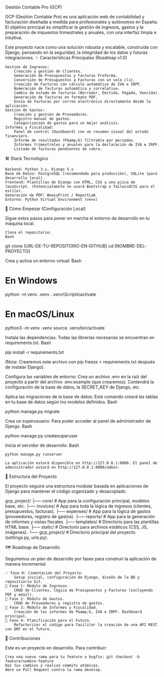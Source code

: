 Gestión Contable Pro (GCP)

GCP (Gestión Contable Pro) es una aplicación web de contabilidad y facturación diseñada a medida para profesionales y autónomos en España. El objetivo principal es simplificar la gestión de ingresos, gastos y la preparación de impuestos trimestrales y anuales, con una interfaz limpia e intuitiva.

Este proyecto nace como una solución robusta y escalable, construida con Django, pensando en la seguridad, la integridad de los datos y futuras integraciones.
✨ Características Principales (Roadmap v1.0)

    Gestión de Ingresos:
        Creación y gestión de Clientes.
        Generación de Presupuestos y Facturas Proforma.
        Conversión de Presupuestos a Facturas con un solo clic.
        Creación de Facturas con cálculo automático de IVA e IRPF.
        Numeración de facturas automática y correlativa.
        Cambio de estado de facturas (Borrador, Emitida, Pagada, Vencida).
        Generación de facturas en formato PDF.
        Envío de facturas por correo electrónico directamente desde la aplicación.
    Gestión de Gastos:
        Creación y gestión de Proveedores.
        Registro manual de gastos.
        Categorización de gastos para un mejor análisis.
    Informes y Fiscalidad:
        Panel de control (Dashboard) con un resumen visual del estado financiero.
        Informe de resultados (P&amp;G) filtrable por periodos.
        Informes trimestrales y anuales para la declaración de IVA e IRPF.
        Listado de facturas pendientes de cobro.

🛠️ Stack Tecnológico

    Backend: Python 3.x, Django 5.x
    Base de Datos: PostgreSQL (recomendado para producción), SQLite (para desarrollo local)
    Frontend: Plantillas de Django con HTML, CSS y una pizca de JavaScript. (Potencialmente se usará Bootstrap o TailwindCSS para el estilo).
    Generación de PDF: WeasyPrint / ReportLab
    Entorno: Python Virtual Environment (venv)

🚀 Cómo Empezar (Configuración Local)

Sigue estos pasos para poner en marcha el entorno de desarrollo en tu máquina local.

    Clona el repositorio:
    Bash

git clone [URL-DE-TU-REPOSITORIO-EN-GITHUB]
cd [NOMBRE-DEL-PROYECTO]

Crea y activa un entorno virtual:
Bash

# En Windows
python -m venv .venv
.\.venv\Scripts\activate

# En macOS/Linux
python3 -m venv .venv
source .venv/bin/activate

Instala las dependencias:
Todas las librerías necesarias se encuentran en requirements.txt.
Bash

pip install -r requirements.txt

(Nota: Crearemos este archivo con pip freeze > requirements.txt después de instalar Django).

Configura las variables de entorno:
Crea un archivo .env en la raíz del proyecto a partir del archivo .env.example (que crearemos). Contendrá la configuración de la base de datos, la SECRET_KEY de Django, etc.

Aplica las migraciones de la base de datos:
Este comando creará las tablas en tu base de datos según los modelos definidos.
Bash

python manage.py migrate

Crea un superusuario:
Para poder acceder al panel de administrador de Django.
Bash

python manage.py createsuperuser

Inicia el servidor de desarrollo:
Bash

    python manage.py runserver

    La aplicación estará disponible en http://127.0.0.1:8000. El panel de administrador estará en http://127.0.0.1:8000/admin.

📂 Estructura del Proyecto

El proyecto seguirá una estructura modular basada en aplicaciones de Django para mantener el código organizado y desacoplado.

gcp_project/
├── core/         # App para la configuración principal, modelos base, etc.
├── invoices/     # App para toda la lógica de ingresos (clientes, presupuestos, facturas).
├── expenses/     # App para la lógica de gastos (proveedores, registro de gastos).
├── reports/      # App para la generación de informes y vistas fiscales.
├── templates/    # Directorio para las plantillas HTML base.
├── static/       # Directorio para archivos estáticos (CSS, JS, imágenes).
└── gcp_project/  # Directorio principal del proyecto (settings.py, urls.py).

🗺️ Roadmap de Desarrollo

Seguiremos un plan de desarrollo por fases para construir la aplicación de manera incremental.

    ✅ Fase 0: Cimentación del Proyecto.
        Setup inicial, configuración de Django, diseño de la BD y repositiorio Git.
    🔲 Fase 1: Módulo de Ingresos.
        CRUD de Clientes, lógica de Presupuestos y Facturas (incluyendo PDF y email).
    🔲 Fase 2: Módulo de Gastos.
        CRUD de Proveedores y registro de gastos.
    🔲 Fase 3: Módulo de Informes y Fiscalidad.
        Creación de los informes de P&amp;G, IVA e IRPF. Dashboard principal.
    🔲 Fase 4: Planificación para el Futuro.
        Refactorizar el código para facilitar la creación de una API REST con DRF en el futuro.

🤝 Contribuciones

Este es un proyecto en desarrollo. Para contribuir:

    Crea una nueva rama para tu feature o bugfix: git checkout -b feature/nombre-feature
    Haz tus cambios y realiza commits atómicos.
    Abre un Pull Request contra la rama develop.